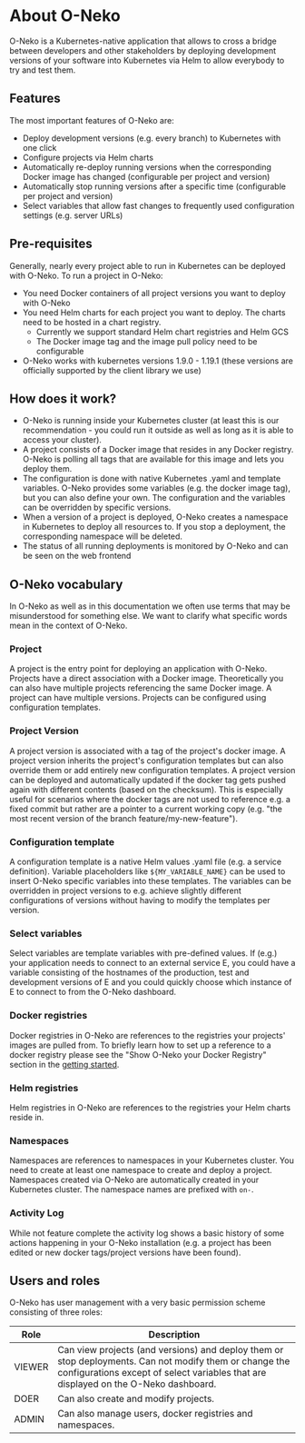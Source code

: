 # About O-Neko

O-Neko is a Kubernetes-native application that allows to cross a bridge between developers and other stakeholders by deploying
development versions of your software into Kubernetes via Helm to allow everybody to try and test them.

## Features

The most important features of O-Neko are:

* Deploy development versions (e.g. every branch) to Kubernetes with one click
* Configure projects via Helm charts
* Automatically re-deploy running versions when the corresponding Docker image has changed (configurable per project and version)
* Automatically stop running versions after a specific time (configurable per project and version)
* Select variables that allow fast changes to frequently used configuration settings (e.g. server URLs)

## Pre-requisites

Generally, nearly every project able to run in Kubernetes can be deployed with O-Neko. To run a project in O-Neko:

* You need Docker containers of all project versions you want to deploy with O-Neko
* You need Helm charts for each project you want to deploy. The charts need to be hosted in a chart registry.
    * Currently we support standard Helm chart registries and Helm GCS
    * The Docker image tag and the image pull policy need to be configurable
* O-Neko works with kubernetes versions 1.9.0 - 1.19.1 (these versions are officially supported by the client library we use)

## How does it work?

* O-Neko is running inside your Kubernetes cluster (at least this is our recommendation - you could run it outside as well as long as it is able to access your cluster).
* A project consists of a Docker image that resides in any Docker registry. O-Neko is polling all tags that are available for this image and lets you deploy them.
* The configuration is done with native Kubernetes .yaml and template variables. O-Neko provides some variables (e.g. the docker image tag), but you can also define your own. The configuration and the variables can be overridden by specific versions.
* When a version of a project is deployed, O-Neko creates a namespace in Kubernetes to deploy all resources to. If you stop a deployment, the corresponding namespace will be deleted.
* The status of all running deployments is monitored by O-Neko and can be seen on the web frontend

## O-Neko vocabulary

In O-Neko as well as in this documentation we often use terms that may be misunderstood for something else. We want
to clarify what specific words mean in the context of O-Neko.

### Project
A project is the entry point for deploying an application with O-Neko. Projects have a direct
association with a Docker image. Theoretically you can also have multiple projects referencing the same Docker image.
A project can have multiple versions. Projects can be configured using configuration templates.

### Project Version

A project version is associated with a tag of the project's docker image.
A project version inherits the project's configuration templates but can also override them or add entirely new configuration
templates. A project version can be deployed and automatically updated if the docker tag gets pushed again with different
contents (based on the checksum). This is especially useful for scenarios where the docker tags are not used to reference
e.g. a fixed commit but rather are a pointer to a current working copy (e.g. "the most recent version of the branch 
feature/my-new-feature").

### Configuration template

A configuration template is a native Helm values .yaml file (e.g. a service definition).
Variable placeholders like `${MY_VARIABLE_NAME}` can be used to insert O-Neko specific variables into these templates.
The variables can be overridden in project versions to e.g. achieve slightly different configurations of versions without
having to modify the templates per version.

### Select variables

Select variables are template variables with pre-defined values. If (e.g.) your application
needs to connect to an external service E, you could have a variable consisting of the hostnames of the production, test
and development versions of E and you could quickly choose which instance of E to connect to from the O-Neko dashboard.

### Docker registries

Docker registries in O-Neko are references to the registries your projects'
images are pulled from. To briefly learn how to set up a reference to a docker registry please see the 
"Show O-Neko your Docker Registry" section in the [getting started](./GETTING_STARTED.md).

### Helm registries

Helm registries in O-Neko are references to the registries your Helm charts reside in.

### Namespaces

Namespaces are references to namespaces in your Kubernetes cluster. You need to create at least one namespace to create and
deploy a project. Namespaces created via O-Neko are automatically created in your Kubernetes cluster. The namespace names
are prefixed with `on-`.

### Activity Log

While not feature complete the activity log shows a basic history of some actions happening in your O-Neko installation (e.g. a project
has been edited or new docker tags/project versions have been found).

## Users and roles

O-Neko has user management with a very basic permission scheme consisting of three roles:

| Role | Description |
| --- | --- |
| VIEWER | Can view projects (and versions) and deploy them or stop deployments. Can not modify them or change the configurations except of select variables that are displayed on the O-Neko dashboard. |
| DOER | Can also create and modify projects. |
| ADMIN | Can also manage users, docker registries and namespaces. |
